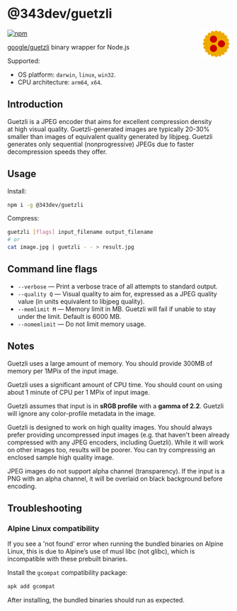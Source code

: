# @343dev/guetzli

<img align="right" width="64" height="64"
     alt="Guetzli avatar: A graphic representation of a round biscuit with a scalloped edge, yellow in color, and topped with three evenly spaced red circles."
     src="./logo.svg">

[![npm](https://img.shields.io/npm/v/@343dev/guetzli.svg)](https://www.npmjs.com/package/@343dev/guetzli)

[google/guetzli](https://github.com/google/guetzli) binary wrapper for Node.js

Supported:
- OS platform: `darwin`, `linux`, `win32`.
- CPU architecture: `arm64`, `x64`.

## Introduction

Guetzli is a JPEG encoder that aims for excellent compression density at high visual quality. Guetzli-generated images are typically 20-30% smaller than images of equivalent quality generated by libjpeg. Guetzli generates only sequential (nonprogressive) JPEGs due to faster decompression speeds they offer.

## Usage

Install:

```sh
npm i -g @343dev/guetzli
```

Compress:

```sh
guetzli [flags] input_filename output_filename
# or
cat image.jpg | guetzli - - > result.jpg
```

## Command line flags

- `--verbose` — Print a verbose trace of all attempts to standard output.
- `--quality Q` — Visual quality to aim for, expressed as a JPEG quality value (in units equivalent to libjpeg quality).
- `--memlimit M` — Memory limit in MB. Guetzli will fail if unable to stay under the limit. Default is 6000 MB.
- `--nomemlimit` — Do not limit memory usage.

## Notes

Guetzli uses a large amount of memory. You should provide 300MB of memory per 1MPix of the input image.

Guetzli uses a significant amount of CPU time. You should count on using about 1 minute of CPU per 1 MPix of input image.

Guetzli assumes that input is in **sRGB profile** with a **gamma of 2.2**. Guetzli will ignore any color-profile metadata in the image.

Guetzli is designed to work on high quality images. You should always prefer providing uncompressed input images (e.g. that haven't been already compressed with any JPEG encoders, including Guetzli). While it will work on other images too, results will be poorer. You can try compressing an enclosed sample high quality image.

JPEG images do not support alpha channel (transparency). If the input is a PNG with an alpha channel, it will be overlaid on black background before encoding.

## Troubleshooting

### Alpine Linux compatibility

If you see a 'not found' error when running the bundled binaries on Alpine Linux, this is due to Alpine’s use of musl libc (not glibc), which is incompatible with these prebuilt binaries.

Install the `gcompat` compatibility package:

```sh
apk add gcompat
```

After installing, the bundled binaries should run as expected.
